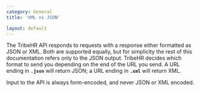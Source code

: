 ```yaml
---
category: General
title: 'XML vs JSON'

layout: default
---
```


The TribeHR API responds to requests with a response either formatted as JSON or XML. Both are supported
equally, but for simplicity the rest of this documentation refers only to the JSON output. TribeHR decides
which format to send you depending on the end of the URL you send. A URL ending in **`.json`** will return
JSON; a URL ending in **`.xml`** will return XML.

Input to the API is always form-encoded, and never JSON or XML encoded.